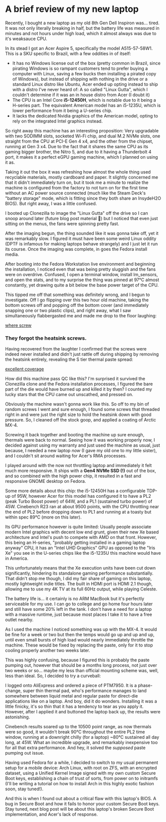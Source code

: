 # A brief review of my new laptop
Recently, I bought a new laptop as my old 8th Gen Dell Inspiron was... tired. It was not only literally breaking in half, but the battery life was measured in minutes and not hours under high load, which it almost always was due to it's weaksauce CPU.

In its stead I got an Acer Aspire 5, specifically the model A515-57-58W1. This is a SKU specific to Brazil, with a few oddities in of itself:

* It has no Windows license out of the box (pretty common in Brazil, since pirating Windows is so rampant customers tend to prefer buying a computer with Linux, saving a few bucks then installing a pirated copy of Windows), but instead of shipping with nothing in the drive or a standard Linux distro like Ubuntu, Acer ended up opting instead to ship with a distro I've never heard of: A so called "Linux Gutta", which I couldn't determine if it was an in house distro from Acer (I doubt it)
* The CPU is an Intel Core **i5-12450H**, which is notable due to it being a H-series part. The equivalent American model has an i5-1235U, which is lower performance from it being a U-series chip.
* It lacks the dedicated Nvidia graphics of the American model, opting to rely on the integrated Intel graphics instead.

So right away this machine has an interesting proposition: Very upgradable with two SODIMM slots, socketed Wi-Fi chip, and dual M.2 NVMe slots, one straight from the CPU at PCI-E Gen 4 x4, and the other from the chipset, running at Gen 3 x4. Due to the fact that it shares the same CPU as its gaming bigger brother, the Nitro 5, and due to it having a Thunderbolt 4 port, it makes it a perfect eGPU gaming machine, which I planned on using it as.

Taking it out the box it was refreshing how almost the whole thing used recyclable materials, mostly cardboard and paper. It slightly concerned me that it didn't immediately turn on, but it took me a minute to realize the machine is configured from the factory to not turn on for the first time without an AC power source connected (much like the Steam Deck's "battery storage" mode, which is fitting since they both share an InsydeH2O BIOS). But right away, I was a little confused.

I booted up Clonezilla to image the "Linux Gutta" off the drive so I can snoop around later (future blog post material 👀) but I noticed that even just sitting on the menus, the fans were spinning pretty fast.

After the imaging begun, the thing sounded like it was gonna take off, yet it was remarkably slow. I figured it must have been some weird Linux oddity (DPTF is infamous for making laptops behave strangely) and I just let it run its course. Once the imaging was complete, in goes the Fedora install media.

After booting into the Fedora Workstation live environment and beginning the installation, I noticed even that was being pretty sluggish and the fans were on overdrive. Confused, I open a terminal window, install lm_sensors, and open the stats, and to my surprise the thing was pinned at 97°C almost constantly, yet drawing quite a bit below the base power target of the CPU.

This tipped me off that something was definitely wrong, and I begun to investigate. Off I go flipping over this two hour old machine, taking the bottom screws off and popping off the bottom cover (and immediately snapping one or two plastic clips), and right away, what I saw simultaneously flabbergasted me and made me drop to the floor laughing:

[where screw](https://files.tabby.page/posts/acer-laptop-review/missing-screws.jpg)

### They forgot the heatsink screws.

Having recovered from the laughter I confirmed that the screws were indeed never installed and didn't just rattle off during shipping by removing the heatsink entirely, revealing the S tier thermal paste spread:

[excellent coverage](https://files.tabby.page/posts/acer-laptop-review/thermal-paste-job.jpg)

How did this machine pass QC like this? I'm surprised it survived the Clonezilla clone and the Fedora installation processes, I figured the bare part of the die would have burned up and killed it by then? I counted my lucky stars that the CPU came out unscathed, and pressed on.

Obviously the machine wasn't gonna work like this. So off to my bin of random screws I went and sure enough, I found some screws that threaded right in and were just the right size to hold the heatsink down with good pressure. So, I cleaned off the stock goop, and applied a coating of Arctic MX-4.

Screwing it back together and booting the machine up sure enough, thermals were back to normal. Seeing how it was working properly now, I decided against using my warranty and just used the machine as usual, just because, I needed a new laptop *now* (I gave my old one to my little sister), and I couldn't sit around waiting for Acer's RMA processes.

I played around with the now not throttling laptop and immediately it felt much more responsive. It ships with a **Gen4 NVMe SSD (!)** out of the box, and so combined with the high power chip, it resulted in a fast and responsive GNOME desktop on Fedora.

Some more details about this chip: the i5-12450H has a configurable TDP-up of 95W, however Acer for this model has configured it to have a PL2 (peak Turbo Boost power) of 64W, and a PL1 (sustained turbo power) of 45W. Cinebench R23 ran at about 9500 points, with the CPU throttling near the end of PL2 before dropping down to PL1 and running at a toasty but within spec 89°C (more on this later).

Its GPU performance however is quite limited: Usually people associate modern Intel graphics with decent low end grunt, given their new Xe based architecture and Intel's push to compete with AMD on that front. However, this being an H-series, "probably getting installed in a gaming laptop anyway" CPU, it has an "Intel UHD Graphics" GPU as opposed to the "Iris Xe" you see in the U-series chips like the i5-1235U this machine would have in America.

This unfortunately means that the Xe execution units have been cut down significantly, hindering its standalone gaming performance substantially. That didn't stop me though, I did my fair share of gaming on this laptop, mostly lightweight indie titles. The built in HDMI port is HDMI 2.1 though, allowing me to use my 4K TV at its full 60Hz output, while playing Celeste.

The battery life is... it certainly is no ARM MacBook but it's perfectly serviceable for my use. I can go to college and go home four hours later and still have some 20% left in the tank. I don't have a need for a laptop with a massive runtime, just because most places I take it to have a free outlet nearby.

As I used the machine I noticed something was up with the MX-4. It would be fine for a week or two but then the temps would go up and up and up, until even small bursts of high load would nearly immediately throttle the machine. These would be fixed by replacing the paste, only for it to stop cooling properly another two weeks later.

This was highly confusing, because I figured this is probably the paste pumping out, however that should be a months long process, not just over two weeks or so... maybe my less than official mounting scheme was, well, less than ideal. So, I decided to try a curveball:

I logged onto AliExpress and ordered a piece of PTM7950. It is a phase-change, super thin thermal pad, who's performance manages to land somewhere between liquid metal and regular paste for direct-die applications like on a laptop. And boy, did it do wonders. Installing it was a little finicky, it's so thin that it has a tendency to tear as you apply it. However, after I applied it and buttoned the laptop back up, the results were astonishing.

Cinebench results soared up to the 10500 point range, as now thermals were so good, it wouldn't break 90°C throughout the entire PL2 time window, running at a downright chilly (for a laptop) ~80°C sustained all day long, at 45W. What an incredible upgrade, and remarkably inexpensive too for all that extra performance. And hey, it solved the *supposed* paste pumping out issue.

Having used Fedora for a while, I decided to switch to my usual permanent setup for a mobile device: Arch Linux, with root on ZFS, with an encrypted dataset, using a Unified Kernel Image signed with my own custom Secure Boot keys, establishing a chain of trust of sorts, from power on to initramfs (I'll be writing a tutorial on how to install Arch in this highly exotic fashion soon, stay tuned!).

And this is when I found out about a critical flaw with this laptop's BIOS. A bug in Secure Boot and how it fails to honor your custom Secure Boot keys. Stay tuned, next blog post will be about this laptop's broken Secure Boot implementation, and Acer's lack of response.
